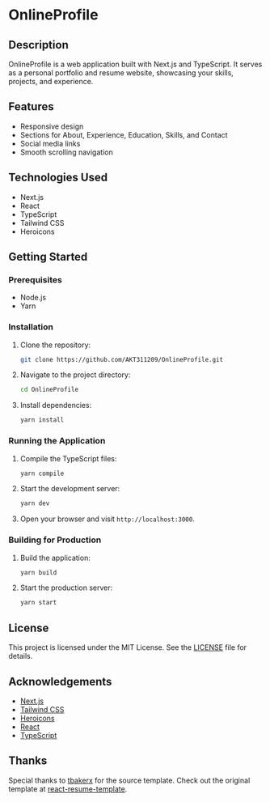 # OnlineProfile

## Description
OnlineProfile is a web application built with Next.js and TypeScript. It serves as a personal portfolio and resume website, showcasing your skills, projects, and experience.

## Features
- Responsive design
- Sections for About, Experience, Education, Skills, and Contact
- Social media links
- Smooth scrolling navigation

## Technologies Used
- Next.js
- React
- TypeScript
- Tailwind CSS
- Heroicons

## Getting Started

### Prerequisites
- Node.js
- Yarn

### Installation
1. Clone the repository:
    ```bash
    git clone https://github.com/AKT311209/OnlineProfile.git
    ```
2. Navigate to the project directory:
    ```bash
    cd OnlineProfile
    ```
3. Install dependencies:
    ```bash
    yarn install
    ```

### Running the Application
1. Compile the TypeScript files:
    ```bash
    yarn compile
    ```
2. Start the development server:
    ```bash
    yarn dev
    ```
3. Open your browser and visit `http://localhost:3000`.

### Building for Production
1. Build the application:
    ```bash
    yarn build
    ```
2. Start the production server:
    ```bash
    yarn start
    ```

## License
This project is licensed under the MIT License. See the [LICENSE](./LICENSE) file for details.

## Acknowledgements
- [Next.js](https://nextjs.org/)
- [Tailwind CSS](https://tailwindcss.com/)
- [Heroicons](https://heroicons.com/)
- [React](https://reactjs.org/)
- [TypeScript](https://www.typescriptlang.org/)

## Thanks
Special thanks to [tbakerx](https://github.com/tbakerx) for the source template. Check out the original template at [react-resume-template](https://github.com/tbakerx/react-resume-template).